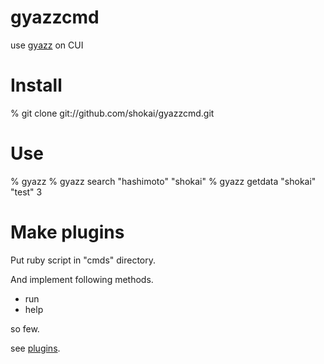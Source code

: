 
gyazzcmd
========
use [gyazz](http://gyazz.com) on CUI

Install
=======

  % git clone git://github.com/shokai/gyazzcmd.git


Use
===

  % gyazz
  % gyazz search "hashimoto" "shokai"
  % gyazz getdata "shokai" "test" 3


Make plugins
============

Put ruby script in "cmds" directory.

And implement following methods.

* run
* help

so few.

see [plugins](http://github.com/shokai/gyazzcmd/tree/master/cmds/).
